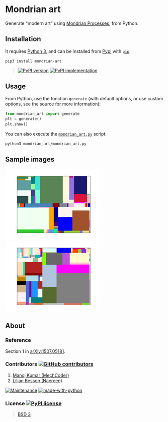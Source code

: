 # Mondrian art

Generate "modern art" using [Mondrian Processes](https://en.wikipedia.org/wiki/Piet_Mondrian#Paris_.281911.E2.80.931914.29), from Python.

## Installation
It requires [Python 3](https://docs.python.org/3/), and can be installed from [Pypi](https://pypi.python.org/pypi/mondrian-art/) with [`pip`](https://pip.pypa.io/):
```
pip3 install mondrian-art
```

> [![PyPI version](https://badge.fury.io/py/mondrian-art.svg)](https://pypi.python.org/pypi/mondrian-art/)
[![PyPI implementation](https://img.shields.io/pypi/implementation/mondrian-art.svg)](https://pypi.python.org/pypi/mondrian-art/)

## Usage
From Python, use the fonction `generate` (with default options, or use custom options, see the source for more information):
```python
from mondrian_art import generate
plt = generate()
plt.show()
```

You can also execute the [`mondrian_art.py`](https://github.com/MechCoder/mondrian-art/blob/master/mondrian_art/mondrian_art.py) script:

```bash
python3 mondrian_art/mondrian_art.py
```

## Sample images

<img src="images/image1.png" width="300"/>  <img src="images/image2.png" width="300"/>

## About
### Reference
Section 1 in [arXiv:1507.05181](https://arxiv.org/pdf/1507.05181.pdf).

### Contributors [![GitHub contributors](https://img.shields.io/github/contributors/MechCoder/mondrian-art.svg)](https://GitHub.com/MechCoder/mondrian-art/graphs/contributors/)
1. [Manoj Kumar (MechCoder)](https://github.com/MechCoder/)
2. [Lilian Besson (Naereen)](https://github.com/Naereen/)

[![Maintenance](https://img.shields.io/badge/Maintained%3F-yes-green.svg)](https://GitHub.com/MechCoder/mondrian-art/graphs/commit-activity)
[![made-with-python](https://img.shields.io/badge/Made%20with-Python-1f425f.svg)](https://www.python.org/)

### License [![PyPI license](https://img.shields.io/pypi/l/mondrian-art.svg)](https://pypi.python.org/pypi/mondrian-art/)

> [BSD 3](https://github.com/MechCoder/mondrian-art/blob/master/LICENSE.txt)

